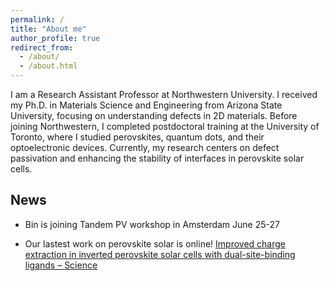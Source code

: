 ```yaml
---
permalink: /
title: "About me"
author_profile: true
redirect_from: 
  - /about/
  - /about.html
---
```


I am a Research Assistant Professor at Northwestern University. I received my Ph.D. in Materials Science and Engineering from Arizona State University, focusing on understanding defects in 2D materials. Before joining Northwestern, I completed postdoctoral training at the University of Toronto, where I studied perovskites, quantum dots, and their optoelectronic devices. Currently, my research centers on defect passivation and enhancing the stability of interfaces in perovskite solar cells.

## News
* Bin is joining Tandem PV workshop in Amsterdam June 25-27

* Our lastest work on perovskite solar is online! [Improved charge extraction in inverted perovskite solar cells with dual-site-binding ligands – Science](https://www.science.org/doi/10.1126/science.adm9474)